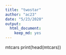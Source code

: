 ```yaml
---
title: "twostar"
author: "ac23"
date: "5/23/2020"
output: 
  html_document: 
    keep_md: yes
---
```

mtcars
print(head(mtcars))

